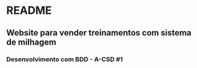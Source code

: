# README #

## Website para vender treinamentos com sistema de milhagem

### Desenvolvimento com BDD - A-CSD #1

